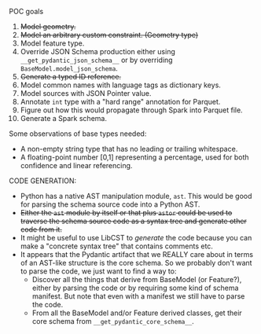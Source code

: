 POC goals

1) ~~Model geometry.~~
2) ~~Model an arbitrary custom constraint. (Geometry type)~~
3) Model feature type.
4) Override JSON Schema production either using `__get_pydantic_json_schema__` or by overriding `BaseModel.model_json_schema`.
5) ~~Generate a typed ID reference.~~
6) Model common names with language tags as dictionary keys.
7) Model sources with JSON Pointer value.
8) Annotate `int` type with a "hard range" annotation for Parquet.
9) Figure out how this would propagate through Spark into Parquet file.
10) Generate a Spark schema.

Some observations of base types needed:

- A non-empty string type that has no leading or trailing whitespace.
- A floating-point number [0,1] representing a percentage, used for both
  confidence and linear referencing.

CODE GENERATION:

- Python has a native AST manipulation module, `ast`. This would be good for
  parsing the schema source code into a Python AST.
- ~~Either the `ast` module by itself or that plus `astor` could be used to
  traverse the schema source code as a syntax tree and generate other code
  from it.~~
- It might be useful to use LibCST to *generate* the code because you can
  make a "concrete syntax tree" that contains comments etc.
- It appears that the Pydantic artifact that we REALLY care about in terms
  of an AST-like structure is the core schema. So we probably don't want to
  parse the code, we just want to find a way to:
    - Discover all the things that derive from BaseModel (or Feature?),
      either by parsing the code or by requiring some kind of schema
      manifest. But note that even with a manifest we still have to
      parse the code.
    - From all the BaseModel and/or Feature derived classes, get their
      core schema from `__get_pydantic_core_schema__`.
